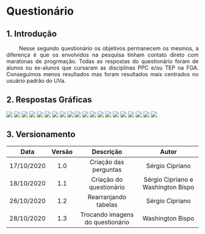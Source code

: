 # Questionário

## 1. Introdução

<p align="justify"> &emsp;&emsp; Nesse segundo questionário os objetivos permanecem os mesmos, a diferença é que os envolvidos na pesquisa tinham contato direto com maratonas de progrmação. Todas as respostas do questionário foram de alunos ou ex-alunos que cursaram as disciplinas PPC e/ou TEP na FGA. Conseguimos menos resultados mas foram resultados mais centrados no usuário padrão do UVa.</p>

## 2. Respostas Gráficas

<img src="https://raw.githubusercontent.com/Interacao-Humano-Computador/2020.1-UVaJudge/fc7dc60c306b7c895b09e03888dda0a2bcc5ba3d/docs/assets/questionario2/quest_2_p1.png">

<img src="https://raw.githubusercontent.com/Interacao-Humano-Computador/2020.1-UVaJudge/fc7dc60c306b7c895b09e03888dda0a2bcc5ba3d/docs/assets/questionario2/quest_2_p2.png">

<img src="https://raw.githubusercontent.com/Interacao-Humano-Computador/2020.1-UVaJudge/fc7dc60c306b7c895b09e03888dda0a2bcc5ba3d/docs/assets/questionario2/quest_2_p3.png">

<img src="https://raw.githubusercontent.com/Interacao-Humano-Computador/2020.1-UVaJudge/fc7dc60c306b7c895b09e03888dda0a2bcc5ba3d/docs/assets/questionario2/quest_2_p4.png">

<img src="https://raw.githubusercontent.com/Interacao-Humano-Computador/2020.1-UVaJudge/fc7dc60c306b7c895b09e03888dda0a2bcc5ba3d/docs/assets/questionario2/quest_2_p5.png">

<img src="https://raw.githubusercontent.com/Interacao-Humano-Computador/2020.1-UVaJudge/fc7dc60c306b7c895b09e03888dda0a2bcc5ba3d/docs/assets/questionario2/quest_2_p6.png">

<img src="https://raw.githubusercontent.com/Interacao-Humano-Computador/2020.1-UVaJudge/fc7dc60c306b7c895b09e03888dda0a2bcc5ba3d/docs/assets/questionario2/quest_2_p7.png">

<img src="https://raw.githubusercontent.com/Interacao-Humano-Computador/2020.1-UVaJudge/fc7dc60c306b7c895b09e03888dda0a2bcc5ba3d/docs/assets/questionario2/quest_2_p8.png">

<img src="https://raw.githubusercontent.com/Interacao-Humano-Computador/2020.1-UVaJudge/fc7dc60c306b7c895b09e03888dda0a2bcc5ba3d/docs/assets/questionario2/quest_2_p9.png">

<img src="https://raw.githubusercontent.com/Interacao-Humano-Computador/2020.1-UVaJudge/fc7dc60c306b7c895b09e03888dda0a2bcc5ba3d/docs/assets/questionario2/quest_2_p10.png">

<img src="https://raw.githubusercontent.com/Interacao-Humano-Computador/2020.1-UVaJudge/fc7dc60c306b7c895b09e03888dda0a2bcc5ba3d/docs/assets/questionario2/quest_2_p11.png">

<img src="https://raw.githubusercontent.com/Interacao-Humano-Computador/2020.1-UVaJudge/fc7dc60c306b7c895b09e03888dda0a2bcc5ba3d/docs/assets/questionario2/quest_2_p12.png">

<img src="https://raw.githubusercontent.com/Interacao-Humano-Computador/2020.1-UVaJudge/fc7dc60c306b7c895b09e03888dda0a2bcc5ba3d/docs/assets/questionario2/quest_2_p13.png">

<img src="https://raw.githubusercontent.com/Interacao-Humano-Computador/2020.1-UVaJudge/fc7dc60c306b7c895b09e03888dda0a2bcc5ba3d/docs/assets/questionario2/quest_2_p14.png">

<img src="https://raw.githubusercontent.com/Interacao-Humano-Computador/2020.1-UVaJudge/fc7dc60c306b7c895b09e03888dda0a2bcc5ba3d/docs/assets/questionario2/quest_2_p15.png">

<img src="https://raw.githubusercontent.com/Interacao-Humano-Computador/2020.1-UVaJudge/fc7dc60c306b7c895b09e03888dda0a2bcc5ba3d/docs/assets/questionario2/quest_2_p16.png">

<img src="https://raw.githubusercontent.com/Interacao-Humano-Computador/2020.1-UVaJudge/fc7dc60c306b7c895b09e03888dda0a2bcc5ba3d/docs/assets/questionario2/quest_2_p17.png">

<img src="https://raw.githubusercontent.com/Interacao-Humano-Computador/2020.1-UVaJudge/fc7dc60c306b7c895b09e03888dda0a2bcc5ba3d/docs/assets/questionario2/quest_2_p18.png">

<img src="https://raw.githubusercontent.com/Interacao-Humano-Computador/2020.1-UVaJudge/fc7dc60c306b7c895b09e03888dda0a2bcc5ba3d/docs/assets/questionario2/quest_2_p19.png">

<img src="https://raw.githubusercontent.com/Interacao-Humano-Computador/2020.1-UVaJudge/fc7dc60c306b7c895b09e03888dda0a2bcc5ba3d/docs/assets/questionario2/quest_2_p20.png">


## 3. Versionamento

|Data|Versão|Descrição|Autor|
|:-:|:-:|:-:|:-:|
|17/10/2020|1.0|Criação das perguntas|Sérgio Cipriano|
|18/10/2020|1.1|Criação do questionário|Sérgio Cipriano e Washington Bispo|
|26/10/2020|1.2|Rearranjando tabelas|Sérgio Cipriano|
|28/10/2020|1.3|Trocando imagens do questionário|Washington Bispo|
